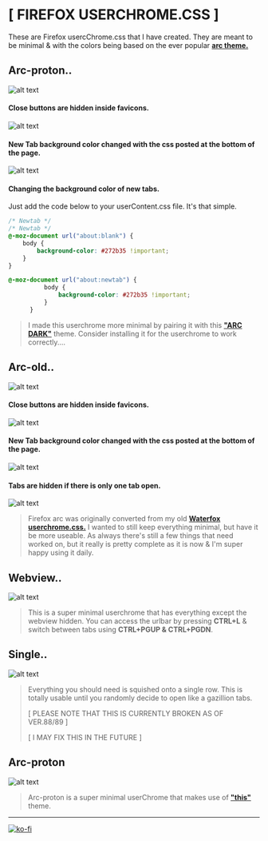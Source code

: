 # [ FIREFOX USERCHROME.CSS ]

These are Firefox usercChrome.css that I have created. They are meant to be minimal & with the colors being based on the ever popular [**arc theme.**](https://github.com/horst3180/Arc-theme)

## Arc-proton..
![alt text](https://i.imgur.com/71OMjZx.png "Arc")

#### Close buttons are hidden inside favicons.
![alt text](https://imgur.com/Y2spqJY.png "Close Button")

#### New Tab background color changed with the css posted at the bottom of the page.
![alt text](https://imgur.com/Zpmgni6.png "New Tab Page")

#### Changing the background color of new tabs.

Just add the code below to your userContent.css file. It's that simple.

```css
/* Newtab */
/* Newtab */
@-moz-document url("about:blank") {
    body {
        background-color: #272b35 !important;
    }
}

@-moz-document url("about:newtab") {
          body {
              background-color: #272b35 !important;
          }
      }
```

> I made this userchrome more minimal by pairing it with this **["ARC DARK"](https://addons.mozilla.org/en-GB/firefox/addon/arc-dark-theme-we/)** theme. Consider installing it for the userchrome to work correctly....

## Arc-old..
![alt text](https://i.imgur.com/2RUYodQ.jpg "Arc")

#### Close buttons are hidden inside favicons.
![alt text](https://i.imgur.com/WYLxKFN.jpg "Close Button")

#### New Tab background color changed with the css posted at the bottom of the page.
![alt text](https://i.imgur.com/wQtjAzZ.jpg "New Tab Page")

#### Tabs are hidden if there is only one tab open.
![alt text](https://i.imgur.com/19ZPHS6.jpg "Tabs Hidden")

> Firefox arc was originally converted from my old [**Waterfox userchrome.css.**](https://github.com/furycd001/dots/tree/master/waterfox) I wanted to still keep everything minimal, but have it be more useable. As always there's still a few things that need worked on, but it really is pretty complete as it is now & I'm super happy using it daily.

## Webview..
![alt text](https://i.imgur.com/8xr8q34.jpg "Webview")

> This is a super minimal userchrome that has everything except the webview hidden. You can access the urlbar by pressing **CTRL+L** & switch between tabs using **CTRL+PGUP & CTRL+PGDN**.

## Single..
![alt text](https://i.imgur.com/iIMwjBA.jpg "Single")

> Everything you should need is squished onto a single row. This is totally usable until you randomly decide to open like a gazillion tabs.
>  
> [ PLEASE NOTE THAT THIS IS CURRENTLY BROKEN AS OF VER.88/89 ]
>  
> [ I MAY FIX THIS IN THE FUTURE ]

## Arc-proton
![alt text](https://i.imgur.com/UzzKLwh.png "Arc-proton")

> Arc-proton is a super minimal userChrome that makes use of **["this"](https://addons.mozilla.org/en-US/firefox/addon/arc-dark-theme-we/?utm_content=addons-manager-reviews-link&utm_medium=firefox-browser&utm_source=firefox-browser)** theme.

----

[![ko-fi](https://ko-fi.com/img/githubbutton_sm.svg)](https://ko-fi.com/Z8Z44445F)
